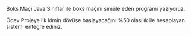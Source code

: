 Boks Maçı
Java Sınıflar ile boks maçını simüle eden programı yazıyoruz.

Ödev
Projeye ilk kimin dövüşe başlayacağını %50 olasılık ile hesaplayan sistemi entegre ediniz.